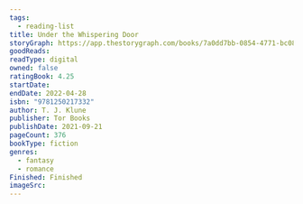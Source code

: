 ```yaml
---
tags:
  - reading-list
title: Under the Whispering Door
storyGraph: https://app.thestorygraph.com/books/7a0dd7bb-0854-4771-bc08-119d3610eea3
goodReads:
readType: digital
owned: false
ratingBook: 4.25
startDate:
endDate: 2022-04-28
isbn: "9781250217332"
author: T. J. Klune
publisher: Tor Books
publishDate: 2021-09-21
pageCount: 376
bookType: fiction
genres:
  - fantasy
  - romance
Finished: Finished
imageSrc:
---
```

